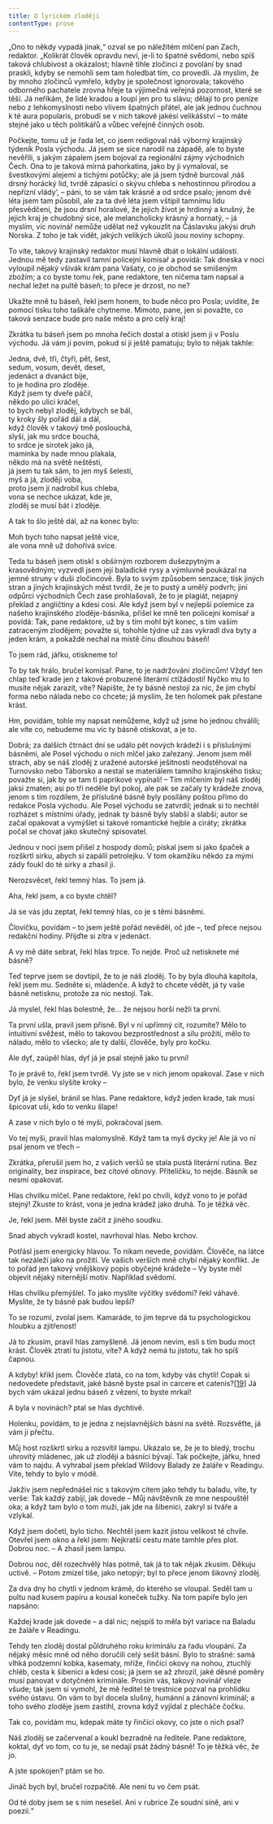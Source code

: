 ```yaml
---
title: O lyrickém zloději
contentType: prose
---
```


<section>

„Ono to někdy vypadá jinak,“ ozval se po náležitém mlčení pan Zach, redaktor. „Kolikrát člověk opravdu neví, je-li to špatné svědomí, nebo spíš taková chlubivost a okázalost; hlavně tihle zločinci z povolání by snad praskli, kdyby se nemohli sem tam holedbat tím, co provedli. Já myslím, že by mnoho zločinců vymřelo, kdyby je společnost ignorovala; takového odborného pachatele zrovna hřeje ta výjimečná veřejná pozornost, které se těší. Já neříkám, že lidé kradou a loupí jen pro tu slávu; dělají to pro peníze nebo z lehkomyslnosti nebo vlivem špatných přátel, ale jak jednou čuchnou k té aura popularis, probudí se v nich takové jakési velikášství – to máte stejné jako u těch politikářů a vůbec veřejně činných osob.

Počkejte, tomu už je řada let, co jsem redigoval náš výborný krajinský týdeník Posla východu. Já jsem se sice narodil na západě, ale to byste nevěřili, s jakým zápalem jsem bojoval za regionální zájmy východních Čech. Ona to je taková mírná pahorkatina, jako by ji vymaloval, se švestkovými alejemi a tichými potůčky; ale já jsem týdně burcoval ‚náš drsný horácký lid, tvrdě zápasící o skývu chleba s nehostinnou přírodou a nepřízní vlády‘, – páni, to se vám tak krásně a od srdce psalo; jenom dvě léta jsem tam působil, ale za ta dvě léta jsem vštípil tamnímu lidu přesvědčení, že jsou drsní horalové, že jejich život je hrdinný a krušný, že jejich kraj je chudobný sice, ale melancholicky krásný a hornatý, – já myslím, víc novinář nemůže udělat než vykouzlit na Čáslavsku jakýsi druh Norska. Z toho je tak vidět, jakých velikých úkolů jsou noviny schopny.

To víte, takový krajinský redaktor musí hlavně dbát o lokální události. Jednou mě tedy zastavil tamní policejní komisař a povídá: Tak dneska v noci vyloupil nějaký všivák krám pana Vašaty, co je obchod se smíšeným zbožím; a co byste tomu řek, pane redaktore, ten ničema tam napsal a nechal ležet na pultě báseň; to přece je drzost, no ne?

Ukažte mně tu báseň, řekl jsem honem, to bude něco pro Posla; uvidíte, že pomocí tisku toho taškáře chytneme. Mimoto, pane, jen si považte, co taková senzace bude pro naše město a pro celý kraj!

Zkrátka tu báseň jsem po mnoha řečích dostal a otiskl jsem ji v Poslu východu. Já vám ji povím, pokud si ji ještě pamatuju; bylo to nějak takhle:

Jedna, dvě, tři, čtyři, pět, šest,  
sedum, vosum, devět, deset,  
jedenáct a dvanáct bije,  
to je hodina pro zloděje.  
Když jsem ty dveře páčil,  
někdo po ulici kráčel,  
to bych nebyl zloděj, kdybych se bál,  
ty kroky šly pořád dál a dál,  
když člověk v takový tmě poslouchá,  
slyší, jak mu srdce bouchá,  
to srdce je sirotek jako já,  
maminka by nade mnou plakala,  
někdo má na světě neštěstí,  
já jsem tu tak sám, to jen myš šelestí,  
myš a já, zloději voba,  
proto jsem jí nadrobil kus chleba,  
vona se nechce ukázat, kde je,  
zloděj se musí bát i zloděje.

A tak to šlo ještě dál, až na konec bylo:

Moh bych toho napsat ještě více,  
ale vona mně už dohořívá svíce.

Teda tu báseň jsem otiskl s obšírným rozborem dušezpytným a krasovědným; vyzvedl jsem její baladické rysy a výmluvně poukázal na jemné struny v duši zločincově. Byla to svým způsobem senzace; tisk jiných stran a jiných krajinských měst tvrdil, že je to pustý a umělý podvrh; jiní odpůrci východních Čech zase prohlašovali, že to je plagiát, nejapný překlad z angličtiny a kdesi cosi. Ale když jsem byl v nejlepší polemice za našeho krajinského zloděje-básníka, přišel ke mně ten policejní komisař a povídá: Tak, pane redaktore, už by s tím mohl být konec, s tím vaším zatraceným zlodějem; považte si, tohohle týdne už zas vykradl dva byty a jeden krám, a pokaždé nechal na místě činu dlouhou báseň!

To jsem rád, jářku, otiskneme to!

To by tak hrálo, bručel komisař. Pane, to je nadržování zločincům! Vždyť ten chlap teď krade jen z takové probuzené literární ctižádosti! Nyčko mu to musíte nějak zarazit, víte? Napište, že ty básně nestojí za nic, že jim chybí forma nebo nálada nebo co chcete; já myslím, že ten holomek pak přestane krást.

Hm, povídám, tohle my napsat nemůžeme, když už jsme ho jednou chválili; ale víte co, nebudeme mu víc ty básně otiskovat, a je to.

Dobrá; za dalších čtrnáct dní se událo pět nových krádeží i s příslušnými básněmi, ale Posel východu o nich mlčel jako zařezaný. Jenom jsem měl strach, aby se náš zloděj z uražené autorské ješitnosti neodstěhoval na Turnovsko nebo Táborsko a nestal se materiálem tamního krajinského tisku; považte si, jak by se tam ti paprikové vypínali! – Tím mlčením byl náš zloděj jaksi zmaten; asi po tři neděle byl pokoj, ale pak se začaly ty krádeže znova, jenom s tím rozdílem, že příslušné básně byly posílány poštou přímo do redakce Posla východu. Ale Posel východu se zatvrdil; jednak si to nechtěl rozházet s místními úřady, jednak ty básně byly slabší a slabší; autor se začal opakovat a vymýšlet si takové romantické hejble a ciráty; zkrátka počal se chovat jako skutečný spisovatel.

Jednou v noci jsem přišel z hospody domů; pískal jsem si jako špaček a rozškrtl sirku, abych si zapálil petrolejku. V tom okamžiku někdo za mými zády foukl do té sirky a zhasil ji.

Nerozsvěcet, řekl temný hlas. To jsem já.

Aha, řekl jsem, a co byste chtěl?

Já se vás jdu zeptat, řekl temný hlas, co je s těmi básněmi.

Človíčku, povídám – to jsem ještě pořád nevěděl, oč jde –, teď přece nejsou redakční hodiny. Přijďte si zítra v jedenáct.

A vy mě dáte sebrat, řekl hlas trpce. To nejde. Proč už netisknete mé básně?

Teď teprve jsem se dovtípil, že to je náš zloděj. To by byla dlouhá kapitola, řekl jsem mu. Sedněte si, mládenče. A když to chcete vědět, já ty vaše básně netisknu, protože za nic nestojí. Tak.

Já myslel, řekl hlas bolestně, že… že nejsou horší nežli ta první.

Ta první ušla, pravil jsem přísně. Byl v ní upřímný cit, rozumíte? Mělo to intuitivní svěžest, mělo to takovou bezprostřednost a sílu prožití, mělo to náladu, mělo to všecko; ale ty další, člověče, byly pro kočku.

Ale dyť, zaúpěl hlas, dyť já je psal stejně jako tu první!

To je právě to, řekl jsem tvrdě. Vy jste se v nich jenom opakoval. Zase v nich bylo, že venku slyšíte kroky –

Dyť já je slyšel, bránil se hlas. Pane redaktore, když jeden krade, tak musí špicovat uši, kdo to venku šlape!

A zase v nich bylo o té myši, pokračoval jsem.

Vo tej myši, pravil hlas malomyslně. Když tam ta myš dycky je! Ale já vo ní psal jenom ve třech –

Zkrátka, přerušil jsem ho, z vašich veršů se stala pustá literární rutina. Bez originality, bez inspirace, bez citové obnovy. Přítelíčku, to nejde. Básník se nesmí opakovat.

Hlas chvilku mlčel. Pane redaktore, řekl po chvíli, když vono to je pořád stejný! Zkuste to krást, vona je jedna krádež jako druhá. To je těžká věc.

Je, řekl jsem. Měl byste začít z jiného soudku.

Snad abych vykradl kostel, navrhoval hlas. Nebo krchov.

Potřásl jsem energicky hlavou. To nikam nevede, povídám. Člověče, na látce tak nezáleží jako na prožití. Ve vašich verších mně chybí nějaký konflikt. Je to pořád jen takový vnějškový popis obyčejné krádeže – Vy byste měl objevit nějaký niternější motiv. Například svědomí.

Hlas chvilku přemýšlel. To jako myslíte výčitky svědomí? řekl váhavě. Myslíte, že ty básně pak budou lepší?

To se rozumí, zvolal jsem. Kamaráde, to jim teprve dá tu psychologickou hloubku a zjitřenost!

Já to zkusím, pravil hlas zamyšleně. Já jenom nevím, esli s tím budu moct krást. Člověk ztratí tu jistotu, víte? A když nemá tu jistotu, tak ho spíš čapnou.

A kdyby! křikl jsem. Člověče zlatá, co na tom, kdyby vás chytli! Copak si nedovedete představit, jaké básně byste psal in carcere et catenis?[\[19\]](./resources/undefined) Já bych vám ukázal jednu báseň z vězení, to byste mrkal!

A byla v novinách? ptal se hlas dychtivě.

Holenku, povídám, to je jedna z nejslavnějších básní na světě. Rozsvěťte, já vám ji přečtu.

Můj host rozškrtl sirku a rozsvítil lampu. Ukázalo se, že je to bledý, trochu uhrovitý mládenec, jak už zloději a básníci bývají. Tak počkejte, jářku, hned vám to najdu. A vyhrabal jsem překlad Wildovy Balady ze žaláře v Readingu. Víte, tehdy to bylo v módě.

Jakživ jsem nepřednášel nic s takovým citem jako tehdy tu baladu, víte, ty verše: Tak každý zabíjí, jak dovede – Můj návštěvník ze mne nespouštěl oka; a když tam bylo o tom muži, jak jde na šibenici, zakryl si tváře a vzlykal.

Když jsem dočetl, bylo ticho. Nechtěl jsem kazit jistou velikost té chvíle. Otevřel jsem okno a řekl jsem: Nejkratší cestu máte tamhle přes plot. Dobrou noc. – A zhasil jsem lampu.

Dobrou noc, děl rozechvělý hlas potmě, tak já to tak nějak zkusím. Děkuju uctivě. – Potom zmizel tiše, jako netopýr; byl to přece jenom šikovný zloděj.

Za dva dny ho chytli v jednom krámě, do kterého se vloupal. Seděl tam u pultu nad kusem papíru a kousal koneček tužky. Na tom papíře bylo jen napsáno:

Každej krade jak dovede – a dál nic; nejspíš to měla být variace na Baladu ze žaláře v Readingu.

Tehdy ten zloděj dostal půldruhého roku kriminálu za řadu vloupání. Za nějaký měsíc mně od něho doručili celý sešit básní. Bylo to strašné: samá vlhká podzemní kobka, kasematy, mříže, řinčící okovy na nohou, ztuchlý chléb, cesta k šibenici a kdesi cosi; já jsem se až zhrozil, jaké děsné poměry musí panovat v dotyčném kriminále. Prosím vás, takový novinář vleze všude; tak jsem si vymohl, že mě ředitel té trestnice pozval na prohlídku svého ústavu. On vám to byl docela slušný, humánní a zánovní kriminál; a toho svého zloděje jsem zastihl, zrovna když vyjídal z plecháče čočku.

Tak co, povídám mu, kdepak máte ty řinčící okovy, co jste o nich psal?

Náš zloděj se začervenal a koukl bezradně na ředitele. Pane redaktore, koktal, dyť vo tom, co tu je, se nedají psát žádný básně! To je těžká věc, že jo.

A jste spokojen? ptám se ho.

Jináč bych byl, bručel rozpačitě. Ale není tu vo čem psát.

Od té doby jsem se s ním nesešel. Ani v rubrice Ze soudní síně, ani v poezii.“

</section>
